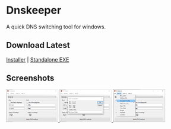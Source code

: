 Dnskeeper
=========
A quick DNS switching tool for windows.

## Download Latest
[Installer](https://github.com/mmeyer2k/dnskeeper/releases/download/latest/dnskeeper.exe) | 
[Standalone EXE](https://github.com/mmeyer2k/dnskeeper/releases/download/latest/dnskeeper-installer.exe)

## Screenshots
<p class="screenshots">
    <a href="https://raw.githubusercontent.com/mmeyer2k/dnskeeper/master/images/screen1.png" target="_blank">
        <img src="https://raw.githubusercontent.com/mmeyer2k/dnskeeper/master/images/screen1.png" style="max-width: 140px;">
    </a>
    <a href="https://raw.githubusercontent.com/mmeyer2k/dnskeeper/master/images/screen2.png" target="_blank">
        <img src="https://raw.githubusercontent.com/mmeyer2k/dnskeeper/master/images/screen2.png" style="max-width: 140px;">
    </a>
    <a href="https://raw.githubusercontent.com/mmeyer2k/dnskeeper/master/images/screen3.png" target="_blank">
        <img src="https://raw.githubusercontent.com/mmeyer2k/dnskeeper/master/images/screen3.png" style="max-width: 140px;">
    </a>
</p>

